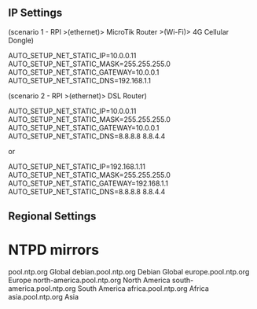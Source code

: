 ## IP Settings

(scenario 1 - RPI >(ethernet)> MicroTik Router >(Wi-Fi)> 4G Cellular Dongle) 

AUTO_SETUP_NET_STATIC_IP=10.0.0.11
AUTO_SETUP_NET_STATIC_MASK=255.255.255.0
AUTO_SETUP_NET_STATIC_GATEWAY=10.0.0.1
AUTO_SETUP_NET_STATIC_DNS=192.168.1.1

(scenario 2 - RPI >(ethernet)> DSL Router)

AUTO_SETUP_NET_STATIC_IP=10.0.0.11
AUTO_SETUP_NET_STATIC_MASK=255.255.255.0
AUTO_SETUP_NET_STATIC_GATEWAY=10.0.0.1
AUTO_SETUP_NET_STATIC_DNS=8.8.8.8 8.8.4.4

or 

AUTO_SETUP_NET_STATIC_IP=192.168.1.11
AUTO_SETUP_NET_STATIC_MASK=255.255.255.0
AUTO_SETUP_NET_STATIC_GATEWAY=192.168.1.1
AUTO_SETUP_NET_STATIC_DNS=8.8.8.8 8.8.4.4

## Regional Settings


# NTPD mirrors

pool.ntp.org Global
debian.pool.ntp.org Debian Global
europe.pool.ntp.org Europe
north-america.pool.ntp.org North America
south-america.pool.ntp.org South America
africa.pool.ntp.org Africa
asia.pool.ntp.org Asia

